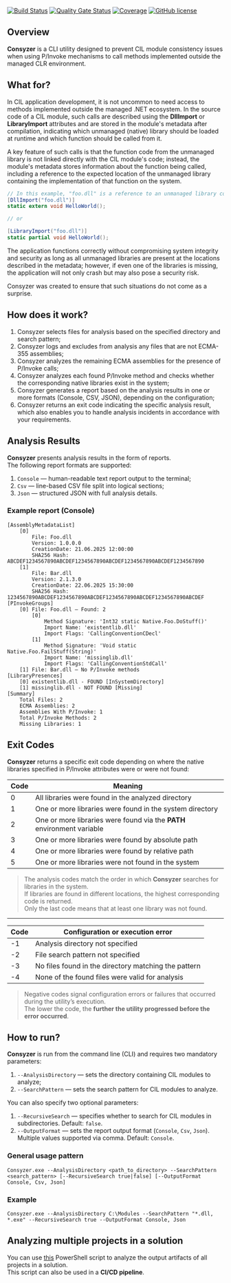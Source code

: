 [![Build Status](https://github.com/Maslinin/Consyzer/workflows/Build/badge.svg)](https://github.com/Maslinin/Consyzer/actions/workflows/build.yml) [![Quality Gate Status](https://sonarcloud.io/api/project_badges/measure?project=Maslinin_Consyzer&metric=alert_status)](https://sonarcloud.io/summary/new_code?id=Maslinin_Consyzer) [![Coverage](https://sonarcloud.io/api/project_badges/measure?project=Maslinin_Consyzer&metric=coverage)](https://sonarcloud.io/summary/new_code?id=Maslinin_Consyzer) [![GitHub license](https://badgen.net/github/license/Maslinin/Consyzer)](https://github.com/Maslinin/Consyzer/blob/master/LICENSE)

## Overview
**Consyzer** is a CLI utility designed to prevent CIL module consistency issues when using P/Invoke mechanisms to call methods implemented outside the managed CLR environment.

## What for?
In CIL application development, it is not uncommon to need access to methods implemented outside the managed .NET ecosystem. In the source code of a CIL module, such calls are described using the **DllImport** or **LibraryImport** attributes and are stored in the module's metadata after compilation, indicating which unmanaged (native) library should be loaded at runtime and which function should be called from it.

A key feature of such calls is that the function code from the unmanaged library is not linked directly with the CIL module's code;
instead, the module's metadata stores information about the function being called, including a reference to the expected location of the unmanaged library containing the implementation of that function on the system.

```csharp
// In this example, "foo.dll" is a reference to an unmanaged library containing the implementation of the HelloWorld function:
[DllImport("foo.dll")]
static extern void HelloWorld();

// or

[LibraryImport("foo.dll")]
static partial void HelloWorld();
```

The application functions correctly without compromising system integrity and security as long as all unmanaged libraries are present at the locations described in the metadata;
however, if even one of the libraries is missing, the application will not only crash but may also pose a security risk.

Consyzer was created to ensure that such situations do not come as a surprise.

## How does it work?
1. Consyzer selects files for analysis based on the specified directory and search pattern;  
2. Consyzer logs and excludes from analysis any files that are not ECMA-355 assemblies;  
3. Consyzer analyzes the remaining ECMA assemblies for the presence of P/Invoke calls;  
4. Consyzer analyzes each found P/Invoke method and checks whether the corresponding native libraries exist in the system;  
5. Consyzer generates a report based on the analysis results in one or more formats (Console, CSV, JSON), depending on the configuration;  
6. Consyzer returns an exit code indicating the specific analysis result, which also enables you to handle analysis incidents in accordance with your requirements.

## Analysis Results
**Consyzer** presents analysis results in the form of reports.  
The following report formats are supported:

1. `Console` — human-readable text report output to the terminal;  
2. `Csv` — line-based CSV file split into logical sections;  
3. `Json` — structured JSON with full analysis details.

### Example report (Console)
```
[AssemblyMetadataList]
    [0]
        File: Foo.dll
        Version: 1.0.0.0
        CreationDate: 21.06.2025 12:00:00
        SHA256 Hash: ABCDEF1234567890ABCDEF1234567890ABCDEF1234567890ABCDEF1234567890
    [1]
        File: Bar.dll
        Version: 2.1.3.0
        CreationDate: 22.06.2025 15:30:00
        SHA256 Hash: 1234567890ABCDEF1234567890ABCDEF1234567890ABCDEF1234567890ABCDEF
[PInvokeGroups]
    [0] File: Foo.dll — Found: 2
        [0]
            Method Signature: 'Int32 static Native.Foo.DoStuff()'
            Import Name: 'existentlib.dll'
            Import Flags: 'CallingConventionCDecl'
        [1]
            Method Signature: 'Void static Native.Foo.FailStuff(String)'
            Import Name: 'missinglib.dll'
            Import Flags: 'CallingConventionStdCall'
    [1] File: Bar.dll — No P/Invoke methods
[LibraryPresences]
    [0] existentlib.dll - FOUND [InSystemDirectory]
    [1] missinglib.dll - NOT FOUND [Missing]
[Summary]
    Total Files: 2
    ECMA Assemblies: 2
    Assemblies With P/Invoke: 1
    Total P/Invoke Methods: 2
    Missing Libraries: 1
```

## Exit Codes
**Consyzer** returns a specific exit code depending on where the native libraries specified in P/Invoke attributes were or were not found:

| Code | Meaning                                                                                     |
|------|---------------------------------------------------------------------------------------------|
| 0    | All libraries were found in the analyzed directory                                          |
| 1    | One or more libraries were found in the system directory                                    |
| 2    | One or more libraries were found via the **PATH** environment variable                      |
| 3    | One or more libraries were found by absolute path                                           |
| 4    | One or more libraries were found by relative path                                           |
| 5    | One or more libraries were not found in the system                                          |

> The analysis codes match the order in which **Consyzer** searches for libraries in the system.  
> If libraries are found in different locations, the highest corresponding code is returned.  
> Only the last code means that at least one library was not found.

---

| Code | Configuration or execution error                                                            |
|------|---------------------------------------------------------------------------------------------|
| -1   | Analysis directory not specified                                                            |
| -2   | File search pattern not specified                                                           |
| -3   | No files found in the directory matching the pattern                                        |
| -4   | None of the found files were valid for analysis                                             |

> Negative codes signal configuration errors or failures that occurred during the utility’s execution.  
> The lower the code, the **further the utility progressed before the error occurred**.

## How to run?
**Consyzer** is run from the command line (CLI) and requires two mandatory parameters:

1. `--AnalysisDirectory` — sets the directory containing CIL modules to analyze;  
2. `--SearchPattern` — sets the search pattern for CIL modules to analyze.

You can also specify two optional parameters:

1. `--RecursiveSearch` — specifies whether to search for CIL modules in subdirectories. Default: `false`.  
2. `--OutputFormat` — sets the report output format (`Console`, `Csv`, `Json`). Multiple values supported via comma. Default: `Console`.

### General usage pattern
```
Consyzer.exe --AnalysisDirectory <path_to_directory> --SearchPattern <search_pattern> [--RecursiveSearch true|false] [--OutputFormat Console, Csv, Json]
```

### Example
```
Consyzer.exe --AnalysisDirectory C:\Modules --SearchPattern "*.dll, *.exe" --RecursiveSearch true --OutputFormat Console, Json
```

## Analyzing multiple projects in a solution
You can use [this](https://github.com/Maslinin/Consyzer/blob/master/DevOps/SolutionAnalyzer.ps1) PowerShell script to analyze the output artifacts of all projects in a solution.  
This script can also be used in a **CI/CD pipeline**.
